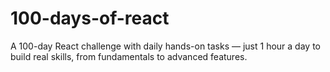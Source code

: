 # 100-days-of-react
A 100-day React challenge with daily hands-on tasks — just 1 hour a day to build real skills, from fundamentals to advanced features.
